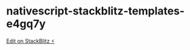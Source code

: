 # nativescript-stackblitz-templates-e4gq7y

[Edit on StackBlitz ⚡️](https://stackblitz.com/edit/nativescript-stackblitz-templates-e4gq7y)